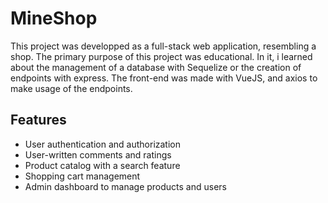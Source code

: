 # MineShop
This project was developped as a full-stack web application, resembling a shop. The primary purpose of this project was educational. In it, i learned about the management of a database with Sequelize or the creation of endpoints with express. The front-end was made with VueJS, and axios to make usage of the endpoints.
## Features
- User authentication and authorization
- User-written comments and ratings
- Product catalog with a search feature
- Shopping cart management
- Admin dashboard to manage products and users
